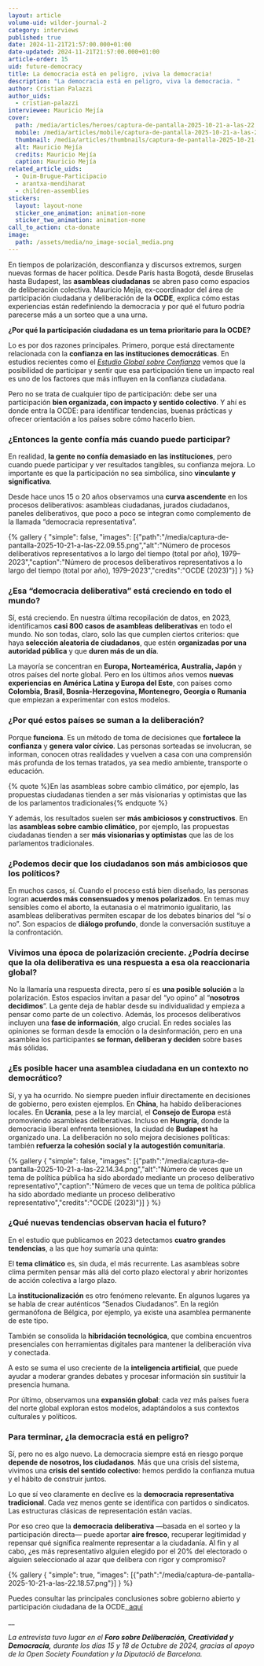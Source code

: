 ```yaml
---
layout: article
volume-uid: wilder-journal-2
category: interviews
published: true
date: 2024-11-21T21:57:00.000+01:00
date-updated: 2024-11-21T21:57:00.000+01:00
article-order: 15
uid: future-democracy
title: La democracia está en peligro, ¡viva la democracia!
description: "La democracia está en peligro, viva la democracia. "
author: Cristian Palazzi
author_uids:
  - cristian-palazzi
interviewee: Mauricio Mejía
cover:
  path: /media/articles/heroes/captura-de-pantalla-2025-10-21-a-las-22.06.22.png
  mobile: /media/articles/mobile/captura-de-pantalla-2025-10-21-a-las-22.06.22.png
  thumbnail: /media/articles/thumbnails/captura-de-pantalla-2025-10-21-a-las-22.06.22.png
  alt: Mauricio Mejía
  credits: Mauricio Mejía
  caption: Mauricio Mejía
related_article_uids:
  - Quim-Brugue-Participacio
  - arantxa-mendiharat
  - children-assemblies
stickers:
  layout: layout-none
  sticker_one_animation: animation-none
  sticker_two_animation: animation-none
call_to_action: cta-donate
image:
  path: /assets/media/no_image-social_media.png
---
```

En tiempos de polarización, desconfianza y discursos extremos, surgen nuevas formas de hacer política. Desde París hasta Bogotá, desde Bruselas hasta Budapest, las **asambleas ciudadanas** se abren paso como espacios de deliberación colectiva. Mauricio Mejía, ex-coordinador del área de participación ciudadana y deliberación de la **OCDE**, explica cómo estas experiencias están redefiniendo la democracia y por qué el futuro podría parecerse más a un sorteo que a una urna.

**¿Por qué la participación ciudadana es un tema prioritario para la OCDE?**

Lo es por dos razones principales. Primero, porque está directamente relacionada con la **confianza en las instituciones democráticas**. En estudios recientes como el *[Estudio Global sobre Confianza](https://www.edelman.com/es/es/trust/2025/trust-barometer)* vemos que la posibilidad de participar y sentir que esa participación tiene un impacto real es uno de los factores que más influyen en la confianza ciudadana.

Pero no se trata de cualquier tipo de participación: debe ser una participación **bien organizada, con impacto y sentido colectivo**. Y ahí es donde entra la OCDE: para identificar tendencias, buenas prácticas y ofrecer orientación a los países sobre cómo hacerlo bien.

### **¿Entonces la gente confía más cuando puede participar?**

En realidad, **la gente no confía demasiado en las instituciones**, pero cuando puede participar y ver resultados tangibles, su confianza mejora. Lo importante es que la participación no sea simbólica, sino **vinculante y significativa**.

Desde hace unos 15 o 20 años observamos una **curva ascendente** en los procesos deliberativos: asambleas ciudadanas, jurados ciudadanos, paneles deliberativos, que poco a poco se integran como complemento de la llamada “democracia representativa”.

{% gallery { "simple": false, "images": [{"path":"/media/captura-de-pantalla-2025-10-21-a-las-22.09.55.png","alt":"Número de procesos deliberativos representativos a lo largo del tiempo (total por año), 1979–2023","caption":"Número de procesos deliberativos representativos a lo largo del tiempo (total por año), 1979–2023","credits":"OCDE (2023)"}] } %}

### **¿Esa “democracia deliberativa” está creciendo en todo el mundo?**

Sí, está creciendo. En nuestra última recopilación de datos, en 2023, identificamos **casi 800 casos de asambleas deliberativas** en todo el mundo. No son todas, claro, solo las que cumplen ciertos criterios: que haya **selección aleatoria de ciudadanos**, que estén **organizadas por una autoridad pública** y que **duren más de un día**.

La mayoría se concentran en **Europa, Norteamérica, Australia, Japón** y otros países del norte global. Pero en los últimos años vemos **nuevas experiencias en América Latina y Europa del Este**, con países como **Colombia, Brasil, Bosnia-Herzegovina, Montenegro, Georgia o Rumania** que empiezan a experimentar con estos modelos.

### **¿Por qué estos países se suman a la deliberación?**

Porque **funciona**. Es un método de toma de decisiones que **fortalece la confianza** y **genera valor cívico**. Las personas sorteadas se involucran, se informan, conocen otras realidades y vuelven a casa con una comprensión más profunda de los temas tratados, ya sea medio ambiente, transporte o educación.

{% quote %}En las asambleas sobre cambio climático, por ejemplo, las propuestas ciudadanas tienden a ser más visionarias y optimistas que las de los parlamentos tradicionales{% endquote %}



Y además, los resultados suelen ser **más ambiciosos y constructivos**. En las **asambleas sobre cambio climático**, por ejemplo, las propuestas ciudadanas tienden a ser **más visionarias y optimistas** que las de los parlamentos tradicionales.

### **¿Podemos decir que los ciudadanos son más ambiciosos que los políticos?**

En muchos casos, sí. Cuando el proceso está bien diseñado, las personas logran **acuerdos más consensuados y menos polarizados**. En temas muy sensibles como el aborto, la eutanasia o el matrimonio igualitario, las asambleas deliberativas permiten escapar de los debates binarios del “sí o no”. Son espacios de **diálogo profundo**, donde la conversación sustituye a la confrontación.

### **Vivimos una época de polarización creciente. ¿Podría decirse que la ola deliberativa es una respuesta a esa ola reaccionaria global?**

No la llamaría una respuesta directa, pero sí es **una posible solución** a la polarización. Estos espacios invitan a pasar del “yo opino” al “**nosotros decidimos**”. La gente deja de hablar desde su individualidad y empieza a pensar como parte de un colectivo. Además, los procesos deliberativos incluyen una **fase de información**, algo crucial. En redes sociales las opiniones se forman desde la emoción o la desinformación, pero en una asamblea los participantes **se forman, deliberan y deciden** sobre bases más sólidas.

### **¿Es posible hacer una asamblea ciudadana en un contexto no democrático?**

Sí, y ya ha ocurrido. No siempre pueden influir directamente en decisiones de gobierno, pero existen ejemplos. En **China**, ha habido deliberaciones locales. En **Ucrania**, pese a la ley marcial, el **Consejo de Europa** está promoviendo asambleas deliberativas. Incluso en **Hungría**, donde la democracia liberal enfrenta tensiones, la ciudad de **Budapest** ha organizado una. La deliberación no solo mejora decisiones políticas: también **refuerza la cohesión social y la autogestión comunitaria**.

{% gallery { "simple": false, "images": [{"path":"/media/captura-de-pantalla-2025-10-21-a-las-22.14.34.png","alt":"Número de veces que un tema de política pública ha sido abordado mediante un proceso deliberativo representativo","caption":"Número de veces que un tema de política pública ha sido abordado mediante un proceso deliberativo representativo","credits":"OCDE (2023)"}] } %}

### **¿Qué nuevas tendencias observan hacia el futuro?**

En el estudio que publicamos en 2023 detectamos **cuatro grandes tendencias**, a las que hoy sumaría una quinta:

El **tema climático** es, sin duda, el más recurrente. Las asambleas sobre clima permiten pensar más allá del corto plazo electoral y abrir horizontes de acción colectiva a largo plazo.

La **institucionalización** es otro fenómeno relevante. En algunos lugares ya se habla de crear auténticos “Senados Ciudadanos”. En la región germanófona de Bélgica, por ejemplo, ya existe una asamblea permanente de este tipo.

También se consolida la **hibridación tecnológica**, que combina encuentros presenciales con herramientas digitales para mantener la deliberación viva y conectada.

A esto se suma el uso creciente de la **inteligencia artificial**, que puede ayudar a moderar grandes debates y procesar información sin sustituir la presencia humana.

Por último, observamos una **expansión global**: cada vez más países fuera del norte global exploran estos modelos, adaptándolos a sus contextos culturales y políticos.

### **Para terminar, ¿la democracia está en peligro?**

Sí, pero no es algo nuevo. La democracia siempre está en riesgo porque **depende de nosotros, los ciudadanos**. Más que una crisis del sistema, vivimos una **crisis del sentido colectivo**: hemos perdido la confianza mutua y el hábito de construir juntos.

Lo que sí veo claramente en declive es la **democracia representativa tradicional**. Cada vez menos gente se identifica con partidos o sindicatos. Las estructuras clásicas de representación están vacías.

Por eso creo que la **democracia deliberativa** —basada en el sorteo y la participación directa— puede aportar **aire fresco**, recuperar legitimidad y repensar qué significa realmente representar a la ciudadanía. Al fin y al cabo, ¿es más representativo alguien elegido por el 20% del electorado o alguien seleccionado al azar que delibera con rigor y compromiso?

{% gallery { "simple": true, "images": [{"path":"/media/captura-de-pantalla-2025-10-21-a-las-22.18.57.png"}] } %}

Puedes consultar las principales conclusiones sobre gobierno abierto y participación ciudadana de la OCDE,[ aquí](https://www.oecd.org/en/topics/open-government-and-citizen-participation.html)[](https://partaidetza.tolosa.eus/es/detalle/-/visualizarProcesos/detail/viewResults/123)

__

*La entrevista tuvo lugar en el **Foro sobre Deliberación, Creatividad y Democracia,** durante los días 15 y 18 de Octubre de 2024, gracias al apoyo de la Open Society Foundation y la Diputació de Barcelona.*
